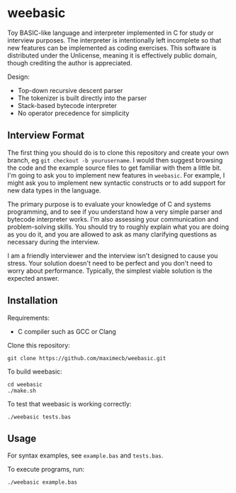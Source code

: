 # weebasic

Toy BASIC-like language and interpreter implemented in C for study or interview purposes. The interpreter is intentionally left incomplete so that new features can be implemented as coding exercises. This software is distributed under the Unlicense, meaning it is effectively public domain, though crediting the author is appreciated.

Design:
- Top-down recursive descent parser
- The tokenizer is built directly into the parser
- Stack-based bytecode interpreter
- No operator precedence for simplicity

## Interview Format

The first thing you should do is to clone this repository and create your own branch, eg `git checkout -b yourusername`.
I would then suggest browsing the code and the example source files to get familiar with them a little bit.
I'm going to ask you to implement new features in `weebasic`. For example, I might ask you to implement new syntactic
constructs or to add support for new data types in the language.

The primary purpose is to evaluate your knowledge
of C and systems programming, and to see if you understand how a very simple parser and bytecode interpreter works.
I'm also assessing your communication and problem-solving skills. You should try to roughly explain what you are doing
as you do it, and you are allowed to ask as many clarifying questions as necessary during the interview.

I am a friendly interviewer and the interview isn't designed to cause you stress. Your solution doesn't need to be
perfect and you don't need to worry about performance. Typically, the simplest viable solution is the expected answer.

## Installation

Requirements:
- C compiler such as GCC or Clang

Clone this repository:
```
git clone https://github.com/maximecb/weebasic.git
```

To build weebasic:

```
cd weebasic
./make.sh
```

To test that weebasic is working correctly:

```
./weebasic tests.bas
```

## Usage

For syntax examples, see `example.bas` and `tests.bas`.


To execute programs, run:

```
./weebasic example.bas
```

